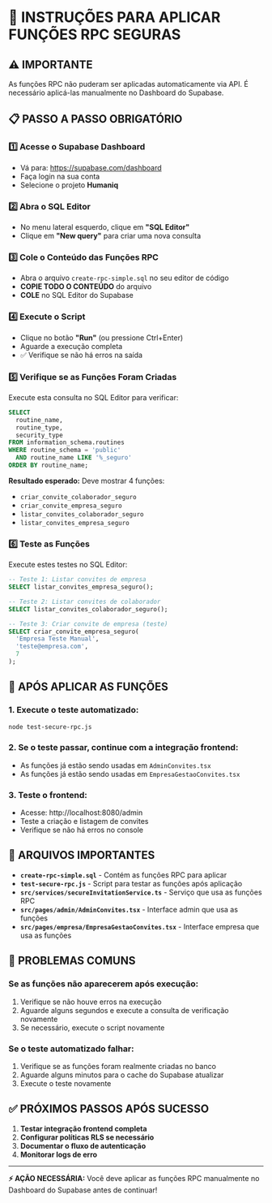 # 🚀 INSTRUÇÕES PARA APLICAR FUNÇÕES RPC SEGURAS

## ⚠️ IMPORTANTE
As funções RPC não puderam ser aplicadas automaticamente via API. É necessário aplicá-las manualmente no Dashboard do Supabase.

## 📋 PASSO A PASSO OBRIGATÓRIO

### 1️⃣ Acesse o Supabase Dashboard
- Vá para: https://supabase.com/dashboard
- Faça login na sua conta
- Selecione o projeto **Humaniq**

### 2️⃣ Abra o SQL Editor
- No menu lateral esquerdo, clique em **"SQL Editor"**
- Clique em **"New query"** para criar uma nova consulta

### 3️⃣ Cole o Conteúdo das Funções RPC
- Abra o arquivo `create-rpc-simple.sql` no seu editor de código
- **COPIE TODO O CONTEÚDO** do arquivo
- **COLE** no SQL Editor do Supabase

### 4️⃣ Execute o Script
- Clique no botão **"Run"** (ou pressione Ctrl+Enter)
- Aguarde a execução completa
- ✅ Verifique se não há erros na saída

### 5️⃣ Verifique se as Funções Foram Criadas
Execute esta consulta no SQL Editor para verificar:

```sql
SELECT 
  routine_name,
  routine_type,
  security_type
FROM information_schema.routines 
WHERE routine_schema = 'public' 
  AND routine_name LIKE '%_seguro'
ORDER BY routine_name;
```

**Resultado esperado:** Deve mostrar 4 funções:
- `criar_convite_colaborador_seguro`
- `criar_convite_empresa_seguro`
- `listar_convites_colaborador_seguro`
- `listar_convites_empresa_seguro`

### 6️⃣ Teste as Funções
Execute estes testes no SQL Editor:

```sql
-- Teste 1: Listar convites de empresa
SELECT listar_convites_empresa_seguro();

-- Teste 2: Listar convites de colaborador
SELECT listar_convites_colaborador_seguro();

-- Teste 3: Criar convite de empresa (teste)
SELECT criar_convite_empresa_seguro(
  'Empresa Teste Manual',
  'teste@empresa.com',
  7
);
```

## 🔄 APÓS APLICAR AS FUNÇÕES

### 1. Execute o teste automatizado:
```bash
node test-secure-rpc.js
```

### 2. Se o teste passar, continue com a integração frontend:
- As funções já estão sendo usadas em `AdminConvites.tsx`
- As funções já estão sendo usadas em `EmpresaGestaoConvites.tsx`

### 3. Teste o frontend:
- Acesse: http://localhost:8080/admin
- Teste a criação e listagem de convites
- Verifique se não há erros no console

## 📁 ARQUIVOS IMPORTANTES

- **`create-rpc-simple.sql`** - Contém as funções RPC para aplicar
- **`test-secure-rpc.js`** - Script para testar as funções após aplicação
- **`src/services/secureInvitationService.ts`** - Serviço que usa as funções RPC
- **`src/pages/admin/AdminConvites.tsx`** - Interface admin que usa as funções
- **`src/pages/empresa/EmpresaGestaoConvites.tsx`** - Interface empresa que usa as funções

## 🚨 PROBLEMAS COMUNS

### Se as funções não aparecerem após execução:
1. Verifique se não houve erros na execução
2. Aguarde alguns segundos e execute a consulta de verificação novamente
3. Se necessário, execute o script novamente

### Se o teste automatizado falhar:
1. Verifique se as funções foram realmente criadas no banco
2. Aguarde alguns minutos para o cache do Supabase atualizar
3. Execute o teste novamente

## ✅ PRÓXIMOS PASSOS APÓS SUCESSO

1. **Testar integração frontend completa**
2. **Configurar políticas RLS se necessário**
3. **Documentar o fluxo de autenticação**
4. **Monitorar logs de erro**

---

**⚡ AÇÃO NECESSÁRIA:** Você deve aplicar as funções RPC manualmente no Dashboard do Supabase antes de continuar!
